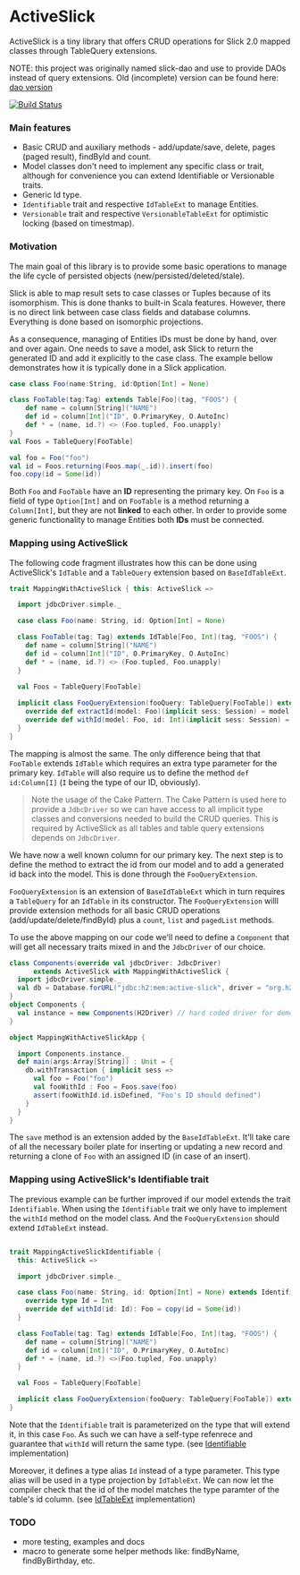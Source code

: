 # ActiveSlick

ActiveSlick is a tiny library that offers CRUD operations for Slick 2.0 mapped classes through TableQuery extensions.

NOTE: this project was originally named slick-dao and use to provide DAOs instead of query extensions.
Old (incomplete) version can be found here: [dao version](https://github.com/strongtyped/active-slick/tree/dao-active-record)

[![Build Status](https://travis-ci.org/strongtyped/active-slick.svg?branch=develop)](https://travis-ci.org/strongtyped/active-slick)

### Main features
- Basic CRUD and auxiliary methods - add/update/save, delete, pages (paged result), findById and count.
- Model classes don't need to implement any specific class or trait,
  although for convenience you can extend Identifiable or Versionable traits.  
- Generic Id type. 
- `Identifiable` trait and respective `IdTableExt` to manage Entities.
- `Versionable` trait and respective `VersionableTableExt` for optimistic locking (based on timestmap).


### Motivation

The main goal of this library is to provide some basic operations to manage the life cycle of persisted objects (new/persisted/deleted/stale).


Slick is able to map result sets to case classes or Tuples because of its isomorphism. This is done thanks to built-in Scala features. However, there is no direct link between case class fields and database columns. Everything is done based on isomorphic projections.

As a consequence, managing of Entities IDs must be done by hand, over and over again. One needs to save a model, ask Slick to return the generated ID and add it explicitly to the case class.  The example bellow demonstrates how it is typically done in a Slick application.  

```scala
case class Foo(name:String, id:Option[Int] = None)

class FooTable(tag:Tag) extends Table[Foo](tag, "FOOS") {
    def name = column[String]("NAME")
    def id = column[Int]("ID", O.PrimaryKey, O.AutoInc)
    def * = (name, id.?) <> (Foo.tupled, Foo.unapply)
}
val Foos = TableQuery[FooTable]

val foo = Foo("foo")
val id = Foos.returning(Foos.map(_.id)).insert(foo)
foo.copy(id = Some(id))
```

Both `Foo` and `FooTable` have an **ID** representing the primary key. On `Foo` is a field of type `Option[Int]` and on `FooTable` is a method returning a `Column[Int]`, but they are not **linked** to each other. In order to provide some generic functionality to manage Entities both **IDs** must be connected.

### Mapping using ActiveSlick
The following code fragment illustrates how this can be done using ActiveSlick's `IdTable` and a `TableQuery` extension based on `BaseIdTableExt`.

```scala
trait MappingWithActiveSlick { this: ActiveSlick =>

  import jdbcDriver.simple._

  case class Foo(name: String, id: Option[Int] = None)

  class FooTable(tag: Tag) extends IdTable[Foo, Int](tag, "FOOS") {
    def name = column[String]("NAME")
    def id = column[Int]("ID", O.PrimaryKey, O.AutoInc)
    def * = (name, id.?) <> (Foo.tupled, Foo.unapply)
  }

  val Foos = TableQuery[FooTable]
  
  implicit class FooQueryExtension(fooQuery: TableQuery[FooTable]) extends BaseIdTableExt[Foo, Int](fooQuery) {
    override def extractId(model: Foo)(implicit sess: Session) = model.id
    override def withId(model: Foo, id: Int)(implicit sess: Session) = model.copy(id = Some(id))
  }
}
```

The mapping is almost the same. The only difference being that that `FooTable` extends `IdTable` which requires an extra type parameter for the primary key. `IdTable` will also require us to define the method `def id:Column[I]` (`I` being the type of our ID, obviously). 

> Note the usage of the Cake Pattern. The Cake Pattern is used here to provide a `JdbcDriver` so we can have access to all implicit type classes and conversions needed to build the CRUD queries. This is required by ActiveSlick as all tables and table query extensions depends on `JdbcDriver`.

We have now a well known column for our primary key. The next step is to define the method to extract the id from our model and to add a generated id back into the model. This is done through the `FooQueryExtension`. 

`FooQueryExtension` is an extension of `BaseIdTableExt` which in turn requires a `TableQuery` for an `IdTable` in its constructor. The `FooQueryExtension` willl provide extension methods for all basic CRUD operations (add/update/delete/findById) plus a `count`, `list` and `pagedList` methods.  

To use the above mapping on our code we'll need to define a `Component` that will get all necessary traits mixed in and the `JdbcDriver` of our choice. 

```scala
class Components(override val jdbcDriver: JdbcDriver) 
      extends ActiveSlick with MappingWithActiveSlick {
  import jdbcDriver.simple._
  val db = Database.forURL("jdbc:h2:mem:active-slick", driver = "org.h2.Driver")
}
object Components {
  val instance = new Components(H2Driver) // hard coded driver for demo purpose
}

object MappingWithActiveSlickApp {

  import Components.instance._
  def main(args:Array[String]) : Unit = {
    db.withTransaction { implicit sess =>
      val foo = Foo("foo")
      val fooWithId : Foo = Foos.save(foo)
      assert(fooWithId.id.isDefined, "Foo's ID should defined")
    }
  }
}

``` 

The `save` method is an extension added by the `BaseIdTableExt`. It'll take care of all the necessary boiler plate for inserting or updating a new record and returning a clone of `Foo` with an assigned ID (in case of an insert). 


### Mapping using ActiveSlick's Identifiable trait

The previous example can be further improved if our model extends the trait `Identifiable`. When using the `Identifiable` trait we only have to implement the `withId` method on the model class. And the `FooQueryExtension` should extend `IdTableExt` instead.  

```scala

trait MappingActiveSlickIdentifiable {
  this: ActiveSlick =>

  import jdbcDriver.simple._

  case class Foo(name: String, id: Option[Int] = None) extends Identifiable[Foo] {
    override type Id = Int
    override def withId(id: Id): Foo = copy(id = Some(id))
  }

  class FooTable(tag: Tag) extends IdTable[Foo, Int](tag, "FOOS") {
    def name = column[String]("NAME")
    def id = column[Int]("ID", O.PrimaryKey, O.AutoInc)
    def * = (name, id.?) <>(Foo.tupled, Foo.unapply)
  }

  val Foos = TableQuery[FooTable]

  implicit class FooQueryExtension(fooQuery: TableQuery[FooTable]) extends IdTableExt[Foo](fooQuery)
}

```
Note that the `Identifiable` trait is parameterized on the type that will extend it, in this case `Foo`. As such we can have a self-type refenrece and guarantee that `withId` will return the same type. 
(see [Identifiable](https://github.com/strongtyped/active-slick/blob/develop/src/main/scala/io/strongtyped/active/slick/models/Identifiable.scala) implementation)

Moreover, it defines a type alias `Id` instead of a type parameter. This type alias will be used in a type projection by `IdTableExt`. We can now let the compiler check that the id of the model matches the type paramter of the table's id column. 
(see [IdTableExt](https://github.com/strongtyped/active-slick/blob/develop/src/main/scala/io/strongtyped/active/slick/QueryExtensions.scala#L94) implementation)

### TODO
- more testing, examples and docs
- macro to generate some helper methods like: findByName, findByBirthday, etc.
